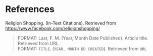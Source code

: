 # References

Religion Shopping. (In-Text Citations). Retrieved from https://www.facebook.com/religionshopping/


>FORMAT: Last, F. M. (Year, Month Date Published). Article title. Retrieved from URL  
>FORMAT: `TITLE`. (`YEAR, MONTH DD CREATED`). Retrieved from `URL`
